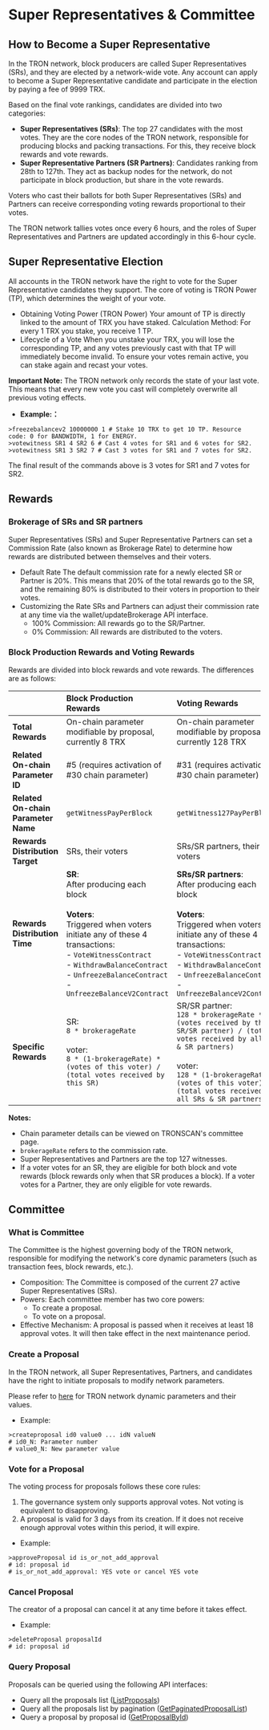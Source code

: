 # Super Representatives & Committee

## How to Become a Super Representative

In the TRON network, block producers are called Super Representatives (SRs), and they are elected by a network-wide vote. Any account can apply to become a Super Representative candidate and participate in the election by paying a fee of 9999 TRX.

Based on the final vote rankings, candidates are divided into two categories:

 - **Super Representatives (SRs)**: The top 27 candidates with the most votes. They are the core nodes of the TRON network, responsible for producing blocks and packing transactions. For this, they receive block rewards and vote rewards.
 - **Super Representative Partners (SR Partners)**: Candidates ranking from 28th to 127th. They act as backup nodes for the network, do not participate in block production, but share in the vote rewards.

Voters who cast their ballots for both Super Representatives (SRs) and Partners can receive corresponding voting rewards proportional to their votes.

The TRON network tallies votes once every 6 hours, and the roles of Super Representatives and Partners are updated accordingly in this 6-hour cycle.


## Super Representative Election

All accounts in the TRON network have the right to vote for the Super Representative candidates they support. The core of voting is TRON Power (TP), which determines the weight of your vote.

 - Obtaining Voting Power (TRON Power)
Your amount of TP is directly linked to the amount of TRX you have staked.
Calculation Method: For every 1 TRX you stake, you receive 1 TP.
 - Lifecycle of a Vote
When you unstake your TRX, you will lose the corresponding TP, and any votes previously cast with that TP will immediately become invalid. To ensure your votes remain active, you can stake again and recast your votes.

**Important Note:**
The TRON network only records the state of your last vote. This means that every new vote you cast will completely overwrite all previous voting effects.

 + **Example:：** 

```shell
>freezebalancev2 10000000 1 # Stake 10 TRX to get 10 TP. Resource code: 0 for BANDWIDTH, 1 for ENERGY.
>votewitness SR1 4 SR2 6 # Cast 4 votes for SR1 and 6 votes for SR2.
>votewitness SR1 3 SR2 7 # Cast 3 votes for SR1 and 7 votes for SR2.
```
The final result of the commands above is 3 votes for SR1 and 7 votes for SR2.

## Rewards

### Brokerage of SRs and SR partners

Super Representatives (SRs) and Super Representative Partners can set a Commission Rate (also known as Brokerage Rate) to determine how rewards are distributed between themselves and their voters.

- Default Rate
The default commission rate for a newly elected SR or Partner is 20%. This means that 20% of the total rewards go to the SR, and the remaining 80% is distributed to their voters in proportion to their votes.
- Customizing the Rate
SRs and Partners can adjust their commission rate at any time via the wallet/updateBrokerage API interface.
  - 100% Commission: All rewards go to the SR/Partner.
  - 0% Commission: All rewards are distributed to the voters.

### Block Production Rewards and Voting Rewards

Rewards are divided into block rewards and vote rewards. The differences are as follows:


|  | **Block Production Rewards** | **Voting Rewards** |
| :--- | :--- | :--- |
| **Total Rewards** | On-chain parameter modifiable by proposal, currently 8 TRX | On-chain parameter modifiable by proposal, currently 128 TRX |
| **Related On-chain Parameter ID** | #5 (requires activation of #30 chain parameter) | #31 (requires activation of #30 chain parameter) |
| **Related On-chain Parameter Name** | `getWitnessPayPerBlock` | `getWitness127PayPerBlock` |
| **Rewards Distribution Target** | SRs, their voters | SRs/SR partners, their voters |
| **Rewards Distribution Time** | **SR**:<br> After producing each block<br><br>**Voters**:<br> Triggered when voters initiate any of these 4 transactions:<br>- `VoteWitnessContract`<br>- `WithdrawBalanceContract`<br>- `UnfreezeBalanceContract`<br>- `UnfreezeBalanceV2Contract` | **SRs/SR partners**: <br>After producing each block<br><br>**Voters**: <br>Triggered when voters initiate any of these 4 transactions:<br>- `VoteWitnessContract`<br>- `WithdrawBalanceContract`<br>- `UnfreezeBalanceContract`<br>- `UnfreezeBalanceV2Contract` |
| **Specific Rewards** | SR: <br>`8 * brokerageRate`<br><br>voter:<br> `8 * (1-brokerageRate) * (votes of this voter) / (total votes received by this SR)` | SR/SR partner:<br> `128 * brokerageRate * (votes received by this SR/SR partner) / (total votes received by all SRs & SR partners)`<br><br>voter:<br> `128 * (1-brokerageRate) * (votes of this voter) / (total votes received by all SRs & SR partners)` |


**Notes:**
 - Chain parameter details can be viewed on TRONSCAN's committee page.
 - `brokerageRate` refers to the commission rate.
 - Super Representatives and Partners are the top 127 witnesses.
 - If a voter votes for an SR, they are eligible for both block and vote rewards (block rewards only when that SR produces a block). If a voter votes for a Partner, they are only eligible for vote rewards.

## Committee

### What is Committee

The Committee is the highest governing body of the TRON network, responsible for modifying the network's core dynamic parameters (such as transaction fees, block rewards, etc.).
 - Composition: The Committee is composed of the current 27 active Super Representatives (SRs).
 - Powers: Each committee member has two core powers: 
   - To create a proposal.
   - To vote on a proposal.
 - Effective Mechanism: A proposal is passed when it receives at least 18 approval votes. It will then take effect in the next maintenance period.

### Create a Proposal

In the TRON network, all Super Representatives, Partners, and candidates have the right to initiate proposals to modify network parameters.

Please refer to [here](https://tronscan.org/#/sr/committee) for TRON network dynamic parameters and their values.

+ Example:

```shell
>createproposal id0 value0 ... idN valueN
# id0_N: Parameter number
# value0_N: New parameter value
```

### Vote for a Proposal

The voting process for proposals follows these core rules:
1.  The governance system only supports approval votes. Not voting is equivalent to disapproving.
2.  A proposal is valid for 3 days from its creation. If it does not receive enough approval votes within this period, it will expire.

+ Example:

```shell
>approveProposal id is_or_not_add_approval
# id: proposal id
# is_or_not_add_approval: YES vote or cancel YES vote
```

### Cancel Proposal

The creator of a proposal can cancel it at any time before it takes effect.
+ Example:
```shell
>deleteProposal proposalId
# id: proposal id
```

### Query Proposal

Proposals can be queried using the following API interfaces:
+ Query all the proposals list ([ListProposals](https://tronprotocol.github.io/documentation-en/api/http/#walletlistproposals))
+ Query all the proposals list by pagination ([GetPaginatedProposalList](https://tronprotocol.github.io/documentation-en/api/http/#walletgetpaginatedproposallist))
+ Query a proposal by proposal id ([GetProposalById](https://tronprotocol.github.io/documentation-en/api/http/#walletgetproposalbyid))